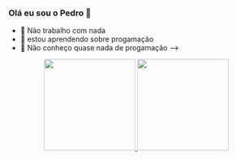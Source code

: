 ### Olá eu sou o Pedro 👋

- 🔭 Não trabalho com nada
- 🌱 estou aprendendo sobre progamação
- 🤔 Não conheço quase nada de progamação
-->
<div align="center">
  <a href="https://github.com/rafaballerini">
  <img height="180em" src="https://github-readme-stats.vercel.app/api?username=PedroBarro&show_icons=true&theme=dark&include_all_commits=true&count_private=true"/>
  <img height="180em" src="https://github-readme-stats.vercel.app/api/top-langs/?username=PedroBarro&layout=compact&langs_count=7&theme=dark"/>  
 </div>
  
 ##
                                             
<div>   
 
